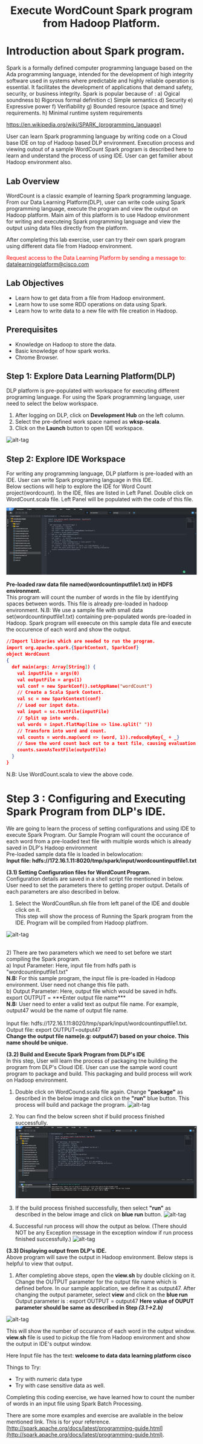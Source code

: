 # <center>Execute WordCount Spark program from Hadoop Platform.</center>

# **Introduction about Spark program.**
Spark is a formally defined computer programming language based on the Ada programming language, intended for the development of high integrity software used in systems where predictable and highly reliable operation is essential. It facilitates the development of applications that demand safety, security, or business integrity.
Spark is popular because of :
  a) Ogical soundness
  b) Rigorous formal definition
  c) Simple semantics
  d) Security
  e) Expressive power
  f) Verifiability
  g) Bounded resource (space and time) requirements.
  h) Minimal runtime system requirements

https://en.wikipedia.org/wiki/SPARK_(programming_language)


User can learn Spark programming language by writing code on a Cloud base IDE on top of Hadoop based DLP environment. Execution process and viewing outout of a sample WordCount Spark program is described here to learn and understand the process of using IDE. User can get familier about Hadoop environment also.

## Lab Overview

WordCount is a classic example of learning Spark programming language. From our Data Learning Platform(DLP), user can  write code using Spark programming language, execute the program and view the output on Hadoop platform. Main aim of this platform is to use Hadoop environment for writing and executeing Spark programming language and view the output using data files directly from the platform.

After completing this lab exercise, user can try their own spark program using different data file from Hadoop environment.

<font color='red'>Request access to the Data Learning Platform by sending a message to:</font> [datalearningplatform@cisco.com](mailto:datalearningplatform@cisco.com)

## Lab Objectives

* Learn how to get data from a file from Hadoop environment.
* Learn how to use some RDD operations on data using Spark.
* Learn how to write data to a new file with file creation in Hadoop.

## Prerequisites

* Knowledge on Hadoop to store the data.
* Basic knowledge of how spark works.
* Chrome Browser.

## Step 1: Explore Data Learning Platform(DLP)
DLP platform is pre-populated with workspace for executing different programing language. For using the Spark programming language, user need to select the below workspace.

1)	After logging on DLP, click on <b>Development Hub</b> on the left column.<br>
2)	Select the pre-defined work space named as <b>wksp-scala</b>.<br>
3)	Click on the <b>Launch</b> button to open IDE workspace.<br>

![alt-tag](https://github.com/CiscoDevNet/data-dev-learning-labs/blob/master/labs/word-count-using-spark/assets/images/SelectWorkSpace.PNG?raw=true)

## Step 2: Explore IDE Workspace
For writing any programming language, DLP platform is pre-loaded with an IDE. User can write Spark programing language in this IDE. </br>
Below sections will help to explore the IDE for Word Count project(wordcount). In the IDE, files are listed in Left Panel.
Double click on WordCount.scala file. Left Panel will be populated with the code of this file. 

![alt-tag](https://github.com/prakdutt/data-dev-learning-labs/blob/master/labs/word-count-using-spark/assets/images/WordCountScalafile.PNG?raw=true)


<b> Pre-loaded raw data file named(wordcountinputfile1.txt) in HDFS environment.</b><br>
This program will count the number of words in the file by identifying spaces between words. This file is already pre-loaded in hadoop environment. 
N.B: We use a sample file with small data set(wordcountinputfile1.txt) containing pre-populated words pre-loaded in Hadoop. Spark program will exeecute on this sample data file and execute the occurence of each word and show the output.

``` json
//Import libraries which are needed to run the program. 
import org.apache.spark.{SparkContext, SparkConf}
object WordCount
{
  def main(args: Array[String]) {
    val inputFile = args(0)
    val outputFile = args(1)
    val conf = new SparkConf().setAppName("wordCount")
    // Create a Scala Spark Context.
    val sc = new SparkContext(conf)
    // Load our input data.
    val input = sc.textFile(inputFile)
    // Split up into words.
    val words = input.flatMap(line => line.split(" "))
    // Transform into word and count.
    val counts = words.map(word => (word, 1)).reduceByKey{_ + _}
    // Save the word count back out to a text file, causing evaluation.
    counts.saveAsTextFile(outputFile)
  }
}
```
N.B: Use WordCount.scala to view the above code. 

# Step 3 :  Configuring and Executing Spark Program from DLP's IDE.
We are going to learn the process of setting configurations and using IDE to execute Spark Program. Our Sample Program will count the occurance of each word from a pre-loaded text file with multiple words which is already saved in DLP's Hadoop environment </br>
Pre-loaded sample data file is loaded in belowlocation: </br>
<b>Input file: hdfs://172.16.1.11:8020/tmp/spark/input/wordcountinputfile1.txt</b>

<b> (3.1) Setting Configuration files for WordCount Program. </b> </br>
Configuration details are saved in a shell script file mentioned in below. User need to set the parameters there to getting proper output. Details of each parameters are also described in below. </br>
1) Select the WordCountRun.sh file from left panel of the IDE and double click on it. </br>
This step will show the process of Running the Spark program from the IDE. Program will be compiled from Hadoop platfrom.</br>

![alt-tag](https://github.com/CiscoDevNet/data-dev-learning-labs/blob/master/labs/word-count-using-spark/assets/images/STEP3.png?raw=true)

</br>
2) There are two parameters which we need to set before we start compiling the Spark program. <br>
a) Input Parameter: Here, input file from hdfs path is "wordcountinputfile1.txt"</br>
<b>N.B:</b> For this sample program, the input file is pre-loaded in Hadoop environment.  User need not change this file path.</br>
b) Output Parameter: Here, output file which would be saved in hdfs. </br>
   export OUTPUT = ***Enter output file name*** </br>
<b>N.B:</b> User need to enter a valid text as output file name. For example, output47 would be the name of output file name. </br>

<br>
  Input file: hdfs://172.16.1.11:8020/tmp/spark/input/wordcountinputfile1.txt.
  Output file: export OUTPUT=output47<br>
  <b>Change the output file name(e.g: <b>output47</b>) based on your choice. This name should be unique.</b>
</br>

<b> (3.2) Build and Execute Spark Program from DLP's IDE </b></br>
In this step, User will learn the process of packaging tne building the program from DLP's Cloud IDE. User can use the sample word count program to package and build. This packaging and build process will work on Hadoop environment.
1) Double click on WordCound.scala file again. Change <b>"package"</b> as described in the below image and click on the <b>"run"</b> blue button. This process will build and package the program.
![alt-tag](https://github.com/CiscoDevNet/data-dev-learning-labs/blob/master/labs/word-count-using-spark/assets/images/buildWordCount.PNG?raw=true)

2) You can find the below screen shot if build process finished successfully.
![alt-tag](https://github.com/prakdutt/data-dev-learning-labs/blob/master/labs/word-count-using-spark/assets/images/buildSuccessWordCount.PNG?raw=true)

3) If the build process finished successfully, then select <b>"run"</b> as described in the below image and click on <b>blue run</b> button. 
![alt-tag](https://github.com/CiscoDevNet/data-dev-learning-labs/blob/master/labs/word-count-using-spark/assets/images/runWordCount.PNG?raw=true)

4) Successful run process will show the output as below. (There should NOT be any Exception message in the exception window if run process finished successfully.)
![alt-tag](https://github.com/CiscoDevNet/data-dev-learning-labs/blob/master/labs/word-count-using-spark/assets/images/successfulBuildProcess.png?raw=true)

<b> (3.3) Displaying output from DLP's IDE.</b></br>
Above program will save the output in Hadoop environment. Below steps is helpful to view that output.

1) After completing above steps, open the <b>view.sh</b> by double clicking on it. Change the OUTPUT parameter for the output file name which is defined before. In our sample application, we define it as output47. After changing the output parameter, select <b>view</b> and click on the <b>blue run</b>
Output parameter is : export OUTPUT = output47
<b>Here value of OUPUT parameter should be same as described in Step ***(3.1->2.b)***</b></br>

![alt-tag](https://github.com/CiscoDevNet/data-dev-learning-labs/blob/master/labs/word-count-using-spark/assets/images/viewOutput.png?raw=true)

This will show the number of occurance of each word in the output window. <b>view.sh</b> file is used to pickup the file from Hadoop environment and show the output in IDE's output window. 


Here Input file has the text: <b>welcome to data data learning platform cisco</b>


Things to Try:

* Try with numeric data type
* Try with case sensitive data as well.

Completing this coding exercise, we have learned how to count the number of words in an input file using Spark Batch Processing. <br>

There are some more examples and exercise are available in the below mentioned link. This is for your reference.
[http://spark.apache.org/docs/latest/programming-guide.html](http://spark.apache.org/docs/latest/programming-guide.html).
